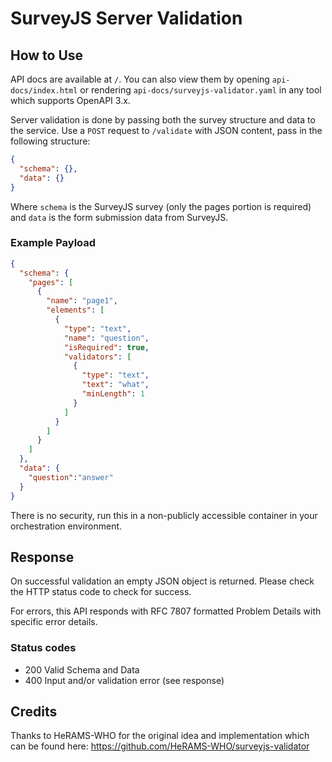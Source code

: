 # SurveyJS Server Validation

## How to Use
API docs are available at `/`. You can also view them by opening `api-docs/index.html` or rendering
`api-docs/surveyjs-validator.yaml` in any tool which supports OpenAPI 3.x.

Server validation is done by passing both the survey structure and data to the service.
Use a `POST` request to `/validate` with JSON content, pass in the following structure:

```json
{
  "schema": {},
  "data": {}
}
```

Where `schema` is the SurveyJS survey (only the pages portion is required) and `data` is the form submission data from
SurveyJS.

### Example Payload
```json
{
  "schema": {
    "pages": [
      {
        "name": "page1",
        "elements": [
          {
            "type": "text",
            "name": "question",
            "isRequired": true,
            "validators": [
              {
                "type": "text",
                "text": "what",
                "minLength": 1
              }
            ]
          }
        ]
      }
    ]
  },
  "data": {
    "question":"answer"
  }
}
```

There is no security, run this in a non-publicly accessible container in your orchestration environment.

## Response
On successful validation an empty JSON object is returned. Please check the HTTP status code to check for success.

For errors, this API responds with RFC 7807 formatted Problem Details with specific error details.

### Status codes
- 200 Valid Schema and Data
- 400 Input and/or validation error (see response)


## Credits
Thanks to HeRAMS-WHO for the original idea and implementation which can be found here:
https://github.com/HeRAMS-WHO/surveyjs-validator
